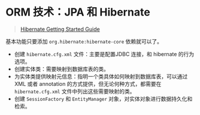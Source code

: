 # ORM 技术：JPA 和 Hibernate

> [Hibernate Getting Started Guide](https://docs.jboss.org/hibernate/orm/6.1/quickstart/html_single/)

基本功能只要添加 `org.hibernate:hibernate-core` 依赖就可以了。

- 创建 `hibernate.cfg.xml` 文件：主要是配置JDBC 连接，和 hibernate 的行为选项。
- 创建实体类：需要映射到数据库表的类。
- 为实体类提供映射元信息：指明一个类具体如何映射到数据库表，可以通过 XML 或者 annotation 的方式提供，但无论何种方式，都需要在 `hibernate.cfg.xml` 文件中列出这些需要映射的类。
- 创建 `SessionFactory` 和 `EntityManager` 对象，对实体对象进行数据持久化和检索。

